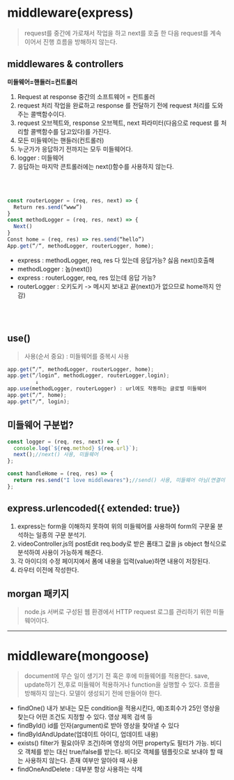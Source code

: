 # middleware(express)
> request를 중간에 가로채서 작업을 하고 next를 호출 한 다음 request를 계속 이어서 진행
> 흐름을 방해하지 않는다.

## middlewares & controllers
**미들웨어=핸들러=컨트롤러**
1. Request at response 중간의 소프트웨어 = 컨트롤러
2. request 처리 작업을 완료하고 response 를 전달하기 전에 request 처리를 도와주는 콜백함수이다.
3. request 오브젝트와, response 오브젝트, next 파라미터(다음으로 request 를 처리할 콜백함수를 담고있다)를 가진다.
4. 모든 미들웨어는 핸들러(컨트롤러)
5. 누군가가 응답하기 전까지는 모두 미들웨어다.
6. logger : 미들웨어
7. 응답하는 마지막 콘트롤러에는 next()함수를 사용하지 않는다.
<br>
<br>

```js
const routerLogger = (req, res, next) => {
  Return res.send(“www”)
}
const methodLogger = (req, res, next) => {
  Next()
}
Const home = (req, res) => res.send(“hello”)
App.get(“/“, methodLogger, routerLogger, home);
```

* express : methodLogger, req, res 다 있는데 응답가능? 싫음 next()호출해
* methodLogger : 놉(next())
* express : routerLogger, req, res 있는데 응답 가능?
* routerLogger : 오키도키 -> 메시지 보내고 끝(next()가 없으므로 home까지 안감)
<br>
<br>

## use() 
> 사용(순서 중요) : 미들웨어를 중복시 사용 

```js
app.get(“/“, methodLogger, routerLogger, home);
app.get(“/login“, methodLogger, routerLogger,login);
         ↓
app.use(methodLogger, routerLogger) : url에도 작동하는 글로벌 미들웨어
app.get(“/“, home);
app.get(“/“, login);
```

## 미들웨어 구분법?

```js
const logger = (req, res, next) => {
  console.log(`${req.method} ${req.url}`);
  next();//next() 사용, 미들웨어
};

const handleHome = (req, res) => {
  return res.send("I love middlewares");//send() 사용, 미들웨어 아님(연결이 중단됨)
};
```

## **express.urlencoded({ extended: true})**
   1. express는 form을 이해하지 못하여 위의 미들웨어를 사용하여 form의 구문울 분석하는 일종의 구문 분석기. 
   2. videoController.js의 postEdit req.body로 받은 폼태그 값을 js object 형식으로 분석하여 사용이 가능하게 해준다.
   3. 각 아이디의 수정 페이지에서 폼에 내용을 입력(value)하면 내용이 저장된다.
   4. 라우터 이전에 작성한다.

## morgan 패키지
> node.js 서버로 구성된 웹 환경에서 HTTP request 로그를 관리하기 위한 미들웨어이다.

***
# middleware(mongoose)
> document에 무슨 일이 생기기 전 혹은 후에 미들웨어를 적용한다.
> save, update하기 전,후로 미들웨어 적용하거나 function을 실행할 수 있다.
> 흐름을 방해하지 않는다.
> 모델이 생성되기 전에 만들어야 한다.


* findOne() 내가 보내는 모든 condition을 적용시킨다, 예)조회수가 25인 영상을 찾는다
어떤 조건도 지정할 수 있다. 영상 제목 검색 등
* findById() id를 인자(argument)로 받아 영상을 찾아낼 수 있다
* findByIdAndUpdate(업데이트 아이디, 업데이트 내용)
* exists() filter가 필요(아무 조건)하며 영상의 어떤 property도 필터가 가능. 비디오 객체를 받는 대신 true/false를 받는다. 비디오 객체를 템플릿으로 보내야 할 때는 사용하지 않는다. 존재 여부만 알아야 때 사용
* findOneAndDelete : 대부분 항상 사용하는 삭제